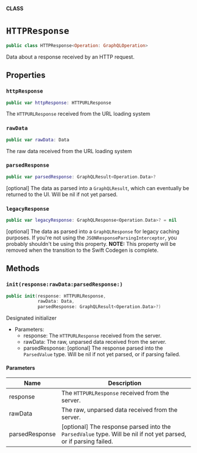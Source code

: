 **CLASS**

# `HTTPResponse`

```swift
public class HTTPResponse<Operation: GraphQLOperation>
```

Data about a response received by an HTTP request.

## Properties
### `httpResponse`

```swift
public var httpResponse: HTTPURLResponse
```

The `HTTPURLResponse` received from the URL loading system

### `rawData`

```swift
public var rawData: Data
```

The raw data received from the URL loading system

### `parsedResponse`

```swift
public var parsedResponse: GraphQLResult<Operation.Data>?
```

[optional] The data as parsed into a `GraphQLResult`, which can eventually be returned to the UI. Will be nil if not yet parsed.

### `legacyResponse`

```swift
public var legacyResponse: GraphQLResponse<Operation.Data>? = nil
```

[optional] The data as parsed into a `GraphQLResponse` for legacy caching purposes. If you're not using the `JSONResponseParsingInterceptor`, you probably shouldn't be using this property.
**NOTE:** This property will be removed when the transition to the Swift Codegen is complete.

## Methods
### `init(response:rawData:parsedResponse:)`

```swift
public init(response: HTTPURLResponse,
            rawData: Data,
            parsedResponse: GraphQLResult<Operation.Data>?)
```

Designated initializer

- Parameters:
  - response: The `HTTPURLResponse` received from the server.
  - rawData: The raw, unparsed data received from the server.
  - parsedResponse: [optional] The response parsed into the `ParsedValue` type. Will be nil if not yet parsed, or if parsing failed.

#### Parameters

| Name | Description |
| ---- | ----------- |
| response | The `HTTPURLResponse` received from the server. |
| rawData | The raw, unparsed data received from the server. |
| parsedResponse | [optional] The response parsed into the `ParsedValue` type. Will be nil if not yet parsed, or if parsing failed. |